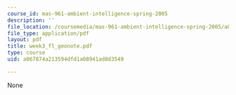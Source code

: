 ```yaml
---
course_id: mas-961-ambient-intelligence-spring-2005
description: ''
file_location: /coursemedia/mas-961-ambient-intelligence-spring-2005/a067874a213594dfd1a08941ad8d3549_week3_fl_geonote.pdf
file_type: application/pdf
layout: pdf
title: week3_fl_geonote.pdf
type: course
uid: a067874a213594dfd1a08941ad8d3549

---
```

None